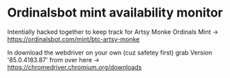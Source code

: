 # Ordinalsbot mint availability monitor

Intentially hacked together to keep track for Artsy Monke Ordinals Mint -> https://ordinalsbot.com/mint/btc-artsy-monke

In download the webdriver on your own (cuz safetey first) grab Version '85.0.4183.87' from over here -> https://chromedriver.chromium.org/downloads

